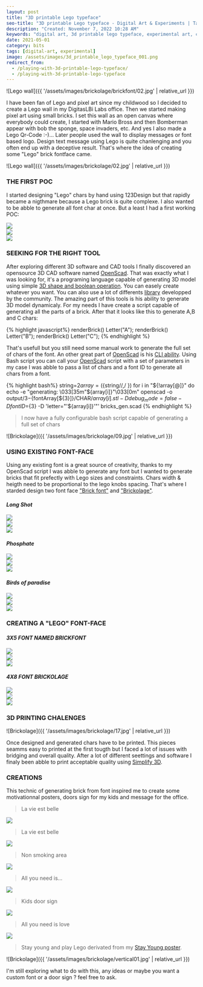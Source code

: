 ```yaml
---
layout: post
title: "3D printable Lego typeface"
seo-title: "3D printable Lego typeface - Digital Art & Experiments | Targz"
description: "Created: November 7, 2022 10:28 AM"
keywords: "digital art, 3d printable lego typeface, experimental art, creative coding"
date: 2021-05-01
category: bits
tags: [digital-art, experimental]
image: /assets/images/3d_printable_lego_typeface_001.png
redirect_from:
  - /playing-with-3d-printable-lego-typeface/
  - /playing-with-3d-printable-lego-typeface
---
```


![Lego wall]({{ '/assets/images/brickolage/brickfont/02.jpg' | relative_url }})

I have been fan of Lego and pixel art since my childwood so I decided to create a Lego wall in my DigitasLBi Labs office. Then we started making pixel art using small bricks. I set this wall as an open canvas where everybody could create, I started with Mario Bross and then Bomberman appear with bob the sponge, space invaders, etc. And yes I also made a Lego Qr-Code :-)... Later people used the wall to display messages or font based logo. Design text message using Lego is quite chanlenging and you often end up with a deceptive result. That's where the idea of creating some "Lego" brick fontface came.

![Lego wall]({{ '/assets/images/brickolage/02.jpg' | relative_url }})


### THE FIRST POC

I started designing "Lego" chars by hand using 123Design but that rapidly became a nigthmare because a Lego brick is quite complexe. I also wanted to be abble to generate all font char at once. But a least I had a first working POC:


<div class="uk-grid" data-uk-grid-margin="">
    <div class="uk-width-large-1-3 uk-width-medium-1-2 uk-width-small-1-1">
        <img src="{{ '/assets/images/brickolage/square04.jpg' | relative_url }}" class="uk-responsive-width">
    </div>
    <div class="uk-width-large-1-3 uk-width-medium-1-2 uk-width-small-1-1">
        <img src="{{ '/assets/images/brickolage/square05.jpg' | relative_url }}" class="uk-responsive-width">
    </div>
    <div class="uk-width-large-1-3 uk-width-medium-1-2 uk-width-small-1-1">
        <img src="{{ '/assets/images/brickolage/square06.jpg' | relative_url }}" class="uk-responsive-width">
    </div>
</div>


### SEEKING FOR THE RIGHT TOOL

After exploring different 3D software and CAD tools I finally discovered an opensource 3D CAD software named [OpenScad](http://www.openscad.org/). That was exactly what I was looking for, it's a programing language capable of generating 3D model using simple [3D shape and boolean operation](http://www.openscad.org/cheatsheet/). You can easely create whatever you want. You can also use a lot of differents [library](https://github.com/openscad/openscad/wiki/Libraries) developped by the community. The amazing part of this tools is his ability to generate 3D model dynamicaly. For my needs I have create a script capable  of generating all the parts of a brick. After that it looks like this to generate A,B and C chars:

{% highlight javascript%}
renderBrick() Letter("A");
renderBrick() Letter("B");
renderBrick() Letter("C");
{% endhighlight %}

That's usefull but you still need some manual work to generate the full set of chars of the font. An other great part of [OpenScad](http://www.openscad.org/) is his [CLI ability](https://en.wikibooks.org/wiki/OpenSCAD_User_Manual/Using_OpenSCAD_in_a_command_line_environment). Using Bash script you can call your [OpenScad](http://www.openscad.org/) script with a set of parameters in my case I was abble to pass a list of chars and a font ID to generate all chars from a font.

{% highlight bash%}
string=${2}
array=(${string//,/ })
for i in "${!array[@]}"
do
  echo -e "generating: \033[35m"${array[i]}"\033[0m"
  openscad -o output/${3}-${fontArray[${3}]}/CHAR/${array[i]}.stl -D debug_mode=false -D fontID=${3}  -D 'letter="'${array[i]}'"' bricks_gen.scad
{% endhighlight %}

> I now have a fully configurable bash script capable of generating a full set of chars

![Brickolage]({{ '/assets/images/brickolage/09.jpg' | relative_url }})

### USING EXISTING FONT-FACE

Using any existing font is a great source of creativity, thanks to my OpenScad script I was abble to generate any font but I wanted to generate bricks that fit prefectly with Lego sizes and constraints. Chars width & heigth need to be proportional to the lego knobs spacing. That's where I starded design two font face ["Brick font"](#x5-font-named-brickfont) and ["Brickolage"](#x8-font-brickolage).

#### *Long Shot*
<div class="uk-grid" data-uk-grid-margin="">
    <div class="uk-width-large-1-1 uk-width-medium-1-1 uk-width-small-1-1">
        <img src="{{ '/assets/images/brickolage/long-shot/01.jpg' | relative_url }}" class="uk-responsive-width">
    </div>
    <div class="uk-width-large-1-2 uk-width-medium-1-2 uk-width-small-1-1">
        <img src="{{ '/assets/images/brickolage/long-shot/02.jpg' | relative_url }}" class="uk-responsive-width">
    </div>
    <div class="uk-width-large-1-2 uk-width-medium-1-2 uk-width-small-1-1">
        <img src="{{ '/assets/images/brickolage/long-shot/03.jpg' | relative_url }}" class="uk-responsive-width">
    </div>
</div>


#### *Phosphate*
<div class="uk-grid" data-uk-grid-margin="">
    <div class="uk-width-large-1-1 uk-width-medium-1-1 uk-width-small-1-1">
        <img src="{{ '/assets/images/brickolage/Phosphate/01.jpg' | relative_url }}" class="uk-responsive-width">
    </div>
    <div class="uk-width-large-1-2 uk-width-medium-1-2 uk-width-small-1-1">
        <img src="{{ '/assets/images/brickolage/Phosphate/02.jpg' | relative_url }}" class="uk-responsive-width">
    </div>
    <div class="uk-width-large-1-2 uk-width-medium-1-2 uk-width-small-1-1">
        <img src="{{ '/assets/images/brickolage/Phosphate/04.jpg' | relative_url }}" class="uk-responsive-width">
    </div>
</div>


#### *Birds of paradise*
<div class="uk-grid" data-uk-grid-margin="">
    <div class="uk-width-large-1-1 uk-width-medium-1-1 uk-width-small-1-1">
        <img src="{{ '/assets/images/brickolage/birds-of-paradise/01.jpg' | relative_url }}" class="uk-responsive-width">
    </div>
    <div class="uk-width-large-1-2 uk-width-medium-1-2 uk-width-small-1-1">
        <img src="{{ '/assets/images/brickolage/birds-of-paradise/02.jpg' | relative_url }}" class="uk-responsive-width">
    </div>
    <div class="uk-width-large-1-2 uk-width-medium-1-2 uk-width-small-1-1">
        <img src="{{ '/assets/images/brickolage/birds-of-paradise/03.jpg' | relative_url }}" class="uk-responsive-width">
    </div>
</div>




### CREATING A "LEGO" FONT-FACE

#### *3X5 FONT NAMED BRICKFONT*


<div class="uk-grid" data-uk-grid-margin="" id="BRICKFONT">
    <div class="uk-width-large-1-1 uk-width-medium-1-1 uk-width-small-1-1">
        <img src="{{ '/assets/images/brickolage/brickfont/01.jpg' | relative_url }}" class="uk-responsive-width">
    </div>
    <div class="uk-width-large-1-2 uk-width-medium-1-2 uk-width-small-1-1">
        <img src="{{ '/assets/images/brickolage/brickfont/02.jpg' | relative_url }}" class="uk-responsive-width">
    </div>
    <div class="uk-width-large-1-2 uk-width-medium-1-2 uk-width-small-1-1">
        <img src="{{ '/assets/images/brickolage/brickfont/04.jpg' | relative_url }}" class="uk-responsive-width">
    </div>

</div>

#### *4X8 FONT BRICKOLAGE*

<div class="uk-grid" data-uk-grid-margin="" id="BRICKOLAGE">
    <div class="uk-width-large-1-1 uk-width-medium-1-1 uk-width-small-1-1">
        <img src="{{ '/assets/images/brickolage/brickolage/01.jpg' | relative_url }}" class="uk-responsive-width">
    </div>
    <div class="uk-width-large-1-2 uk-width-medium-1-2 uk-width-small-1-1">
        <img src="{{ '/assets/images/brickolage/brickolage/02.jpg' | relative_url }}" class="uk-responsive-width">
    </div>
    <div class="uk-width-large-1-2 uk-width-medium-1-2 uk-width-small-1-1">
        <img src="{{ '/assets/images/brickolage/brickolage/04.jpg' | relative_url }}" class="uk-responsive-width">
    </div>
</div>




### 3D PRINTING CHALENGES

![Brickolage]({{ '/assets/images/brickolage/17.jpg' | relative_url }})

Once designed and generated chars have to be printed. This pieces seamms easy to printed at the first tougth but I faced a lot of issues with bridging and overall quality. After a lot of different seettings and software I finaly been abble to print acceptable quality using [Simplify 3D](https://www.simplify3d.com/).


### CREATIONS

This technic of generating brick from font inspired me to create some motivationnal posters, doors sign for my kids and message for the office.

<div class="uk-grid" data-uk-grid-margin="">
    <div class="uk-width-large-1-2 uk-width-medium-1-2 uk-width-small-1-1">
        <blockquote>La vie est belle</blockquote>
        <img src="{{ '/assets/images/brickolage/square03.jpg' | relative_url }}" class="uk-responsive-width">
    </div>
    <div class="uk-width-large-1-2 uk-width-medium-1-2 uk-width-small-1-1">
        <blockquote>La vie est belle</blockquote>
        <img src="{{ '/assets/images/brickolage/square07.jpg' | relative_url }}" class="uk-responsive-width">
    </div>
    <div class="uk-width-large-1-2 uk-width-medium-1-2 uk-width-small-1-1">
        <blockquote>Non smoking area</blockquote>
        <img src="{{ '/assets/images/brickolage/square08.jpg' | relative_url }}" class="uk-responsive-width">
    </div>
    <div class="uk-width-large-1-2 uk-width-medium-1-2 uk-width-small-1-1">
        <blockquote>All you need is...</blockquote>
        <img src="{{ '/assets/images/brickolage/square02.jpg' | relative_url }}" class="uk-responsive-width">
    </div>
    <div class="uk-width-large-1-2 uk-width-medium-1-2 uk-width-small-1-1">
        <blockquote>Kids door sign</blockquote>
        <img src="{{ '/assets/images/brickolage/square09.jpg' | relative_url }}" class="uk-responsive-width">
    </div>
    <div class="uk-width-large-1-2 uk-width-medium-1-2 uk-width-small-1-1">
        <blockquote>All you need is love</blockquote>
        <img src="{{ '/assets/images/brickolage/square10.jpg' | relative_url }}" class="uk-responsive-width">
    </div>
</div>

> Stay young and play Lego derivated from my [Stay Young poster](/project/stay-young-and-play-lego/).

![Brickolage]({{ '/assets/images/brickolage/vertical01.jpg' | relative_url }})

I'm still exploring what to do with this, any ideas or maybe you want a custom font or a door sign ? feel free to ask.